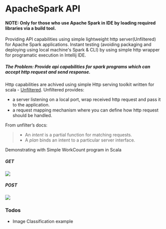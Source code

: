 # ApacheSpark API
#### NOTE: Only for those who use Apache Spark in IDE by loading required libraries via a build tool.

Providing API capabilities using simple lightweight http server(Unfiltered) for Apache Spark applications. Instant testing (avoiding packaging and deploying using local machine's Spark & CLI) by using simple http wrapper for programatic execution in Intellij IDE.

##### The Problem: Provide api capabilities for spark programs which can accept http request and send response.

Http capabilities are achived using simple Http serving toolkit written for scala - [Unfiltered](http://unfiltered.ws/index.html).
Unfiltered provides:
* a server listening on a local port, wrap received http request and pass it to the application.
* a request mapping mechanism where you can define how http request should be handled.

From unfilter’s docs:
> * An _intent_ is a partial function for matching requests.
> * A _plan_ binds an intent to a particular server interface.

Demonstrating with Simple WorkCount program in Scala
##### GET
![](https://thumb.ibb.co/dxOiyv/GET.png)

##### POST
![](https://thumb.ibb.co/i7nXrF/POST.png)

### Todos

- Image Classification example

